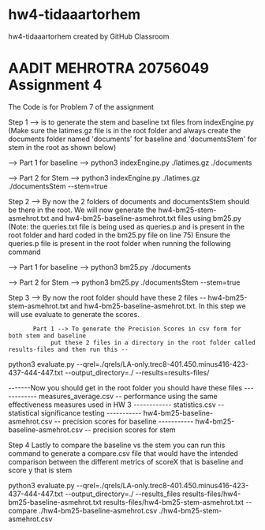 # hw4-tidaaartorhem
hw4-tidaaartorhem created by GitHub Classroom

# AADIT MEHROTRA 20756049 Assignment 4 

The Code is for Problem 7 of the assignment 

Step 1 -->  is to generate the stem and baseline txt files from indexEngine.py 
  (Make sure the latimes.gz file is in the root folder and always create the documents folder named 'documents' for baseline
  and 'documentsStem' for stem in the root as shown below)

  --> Part 1 for baseline --> python3 indexEngine.py ./latimes.gz ./documents 
  
  --> Part 2 for Stem  --> python3 indexEngine.py ./latimes.gz  ./documentsStem --stem=true

Step 2 --> By now the 2 folders of documents and documentsStem should be there in the root. We will now generate 
  the hw4-bm25-stem-asmehrot.txt and hw4-bm25-baseline-asmehrot.txt files using bm25.py 
  (Note: the queries.txt file is being used as queries.p and is present in the root folder and hard coded in the bm25.py file on line 75)
  Ensure the queries.p file is present in the root folder when running the following command 
  
  --> Part 1 for baseline --> python3 bm25.py ./documents 
  
  --> Part 2 for Stem --> python3 bm25.py ./documentsStem --stem=true 
  
 Step 3 --> By now the root folder should have these 2 files -- hw4-bm25-stem-asmehrot.txt and hw4-bm25-baseline-asmehrot.txt. 
            In this step we will use evaluate to generate the scores. 
           
           Part 1 --> To generate the Precision Scores in csv form for both stem and baseline 
                put these 2 files in a directory in the root folder called results-files and then run this --
                
   python3 evaluate.py --qrel=./qrels/LA-only.trec8-401.450.minus416-423-437-444-447.txt --output_directory=./ --results=results-files/
   
   -------Now you should get in the root folder you should have these files 
      ------------  measures_average.csv -- performance using the same effectiveness measures used in HW 3
      ------------  statistics.csv -- statistical significance testing
      -----------   hw4-bm25-baseline-asmehrot.csv -- precision scores for baseline 
      -----------   hw4-bm25-baseline-asmehrot.csv -- precision scores for stem 
      
 Step 4 Lastly to compare the baseline vs the stem you can run this command to generate a compare.csv file that would have the intended comparison between the different metrics of scoreX that is baseline and score y that is stem  

 python3 evaluate.py --qrel=./qrels/LA-only.trec8-401.450.minus416-423-437-444-447.txt --output_directory=./ --results_files results-files/hw4-bm25-baseline-asmehrot.txt results-files/hw4-bm25-stem-asmehrot.txt    --compare ./hw4-bm25-baseline-asmehrot.csv ./hw4-bm25-stem-asmehrot.csv


  
